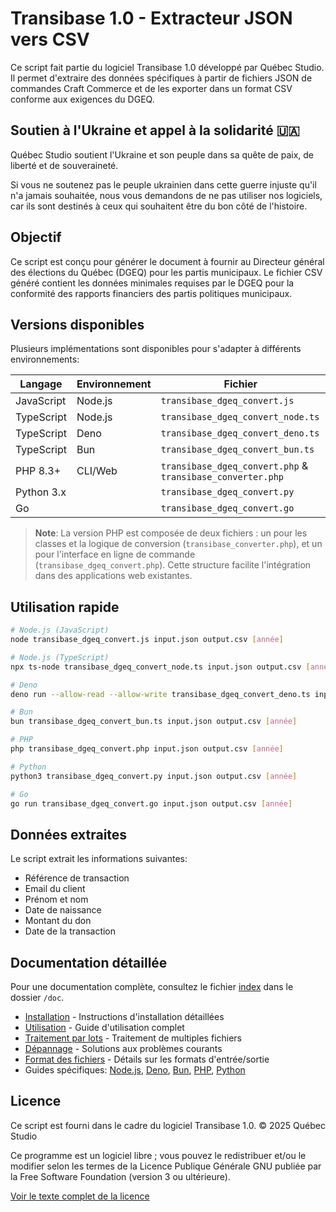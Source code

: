 # Transibase 1.0 - Extracteur JSON vers CSV

Ce script fait partie du logiciel Transibase 1.0 développé par Québec Studio.
Il permet d'extraire des données spécifiques à partir de fichiers JSON de commandes Craft Commerce et de les exporter dans un format CSV conforme aux exigences du DGEQ.

## Soutien à l'Ukraine et appel à la solidarité 🇺🇦

Québec Studio soutient l'Ukraine et son peuple dans sa quête de paix, de liberté et de souveraineté.

Si vous ne soutenez pas le peuple ukrainien dans cette guerre injuste qu'il n'a jamais souhaitée, nous vous demandons de ne pas utiliser nos logiciels, car ils sont destinés à ceux qui souhaitent être du bon côté de l'histoire.

## Objectif

Ce script est conçu pour générer le document à fournir au Directeur général des élections du Québec (DGEQ) pour les partis municipaux. Le fichier CSV généré contient les données minimales requises par le DGEQ pour la conformité des rapports financiers des partis politiques municipaux.

## Versions disponibles

Plusieurs implémentations sont disponibles pour s'adapter à différents environnements:

| Langage | Environnement | Fichier |
|---------|---------------|---------|
| JavaScript | Node.js | `transibase_dgeq_convert.js` |
| TypeScript | Node.js | `transibase_dgeq_convert_node.ts` |
| TypeScript | Deno | `transibase_dgeq_convert_deno.ts` |
| TypeScript | Bun | `transibase_dgeq_convert_bun.ts` |
| PHP 8.3+ | CLI/Web | `transibase_dgeq_convert.php` & `transibase_converter.php` |
| Python 3.x | | `transibase_dgeq_convert.py` |
| Go | | `transibase_dgeq_convert.go` |

> **Note**: La version PHP est composée de deux fichiers : un pour les classes et la logique de conversion (`transibase_converter.php`), et un pour l'interface en ligne de commande (`transibase_dgeq_convert.php`). Cette structure facilite l'intégration dans des applications web existantes.

## Utilisation rapide

```bash
# Node.js (JavaScript)
node transibase_dgeq_convert.js input.json output.csv [année]

# Node.js (TypeScript)
npx ts-node transibase_dgeq_convert_node.ts input.json output.csv [année]

# Deno
deno run --allow-read --allow-write transibase_dgeq_convert_deno.ts input.json output.csv [année]

# Bun
bun transibase_dgeq_convert_bun.ts input.json output.csv [année]

# PHP
php transibase_dgeq_convert.php input.json output.csv [année]

# Python
python3 transibase_dgeq_convert.py input.json output.csv [année]

# Go
go run transibase_dgeq_convert.go input.json output.csv [année]
```

## Données extraites

Le script extrait les informations suivantes:
- Référence de transaction
- Email du client
- Prénom et nom
- Date de naissance
- Montant du don
- Date de la transaction

## Documentation détaillée

Pour une documentation complète, consultez le fichier [index](/doc/index.md) dans le dossier `/doc`.

- [Installation](/doc/installation.md) - Instructions d'installation détaillées
- [Utilisation](/doc/usage.md) - Guide d'utilisation complet
- [Traitement par lots](/doc/batch-processing.md) - Traitement de multiples fichiers
- [Dépannage](/doc/troubleshooting.md) - Solutions aux problèmes courants
- [Format des fichiers](/doc/file-format.md) - Détails sur les formats d'entrée/sortie
- Guides spécifiques: [Node.js](/doc/node.md), [Deno](/doc/deno.md), [Bun](/doc/bun.md), [PHP](/doc/php.md), [Python](/doc/python.md)

## Licence

Ce script est fourni dans le cadre du logiciel Transibase 1.0.
© 2025 Québec Studio

Ce programme est un logiciel libre ; vous pouvez le redistribuer et/ou le modifier selon les termes de la Licence Publique Générale GNU publiée par la Free Software Foundation (version 3 ou ultérieure).

[Voir le texte complet de la licence](/LICENSE)